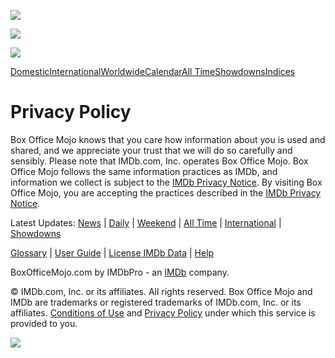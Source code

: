        

![](https://sb.scorecardresearch.com/p?c1=2&c2=6034961&cj=1&cs_ucfr=)

![](//fls-na.amazon.com/1/batch/1/OP/A3TEC2XMDTZJRD:143-2305439-5213068:FVGBSDQ2HRG7DP067CZW$uedata=s:%2Fuedata%2Fuedata%3Fstaticb%26id%3DFVGBSDQ2HRG7DP067CZW:0)  

[](https://www.boxofficemojo.com/?ref_=bo_nb_prpo_mojologo)

 

[](javascript:void(0))

[![](https://m.media-amazon.com/images/G/01/IMDbPro/images/dropbox/MI_NB_011321_NYNY2021_mojo.png)](https://pro.imdb.com/login/ap?u=%2Flogin%2Flwa&imdbPageAction=signUp&ref_=mojo_nb_prpo_rollover&rf=mojo_nb_prpo_rollover)

[](javascript:void(0))[](https://www.facebook.com/BoxOfficeMojo/)[](https://twitter.com/boxofficemojo)

[Domestic](https://www.boxofficemojo.com/date/?ref_=bo_nb_prpo_tab)[International](https://www.boxofficemojo.com/intl/?ref_=bo_nb_prpo_tab)[Worldwide](https://www.boxofficemojo.com/year/world/?ref_=bo_nb_prpo_tab)[Calendar](https://www.boxofficemojo.com/calendar/?ref_=bo_nb_prpo_tab)[All Time](https://www.boxofficemojo.com/charts/overall/?ref_=bo_nb_prpo_tab)[Showdowns](https://www.boxofficemojo.com/showdown/?ref_=bo_nb_prpo_tab)[Indices](https://www.boxofficemojo.com/brand/?ref_=bo_nb_prpo_tab)

Privacy Policy
==============

Box Office Mojo knows that you care how information about you is used and shared, and we appreciate your trust that we will do so carefully and sensibly. Please note that IMDb.com, Inc. operates Box Office Mojo. Box Office Mojo follows the same information practices as IMDb, and information we collect is subject to the [IMDb Privacy Notice](https://www.imdb.com/privacy). By visiting Box Office Mojo, you are accepting the practices described in the [IMDb Privacy Notice](https://www.imdb.com/privacy).

[](https://pro.imdb.com/?ref_=mojo_ft_prpo_prologo&rf=mojo_ft_prpo_prologo)

Latest Updates: [News](https://www.boxofficemojo.com/news/?ref_=bo_ft_prpo_news) | [Daily](https://www.boxofficemojo.com/daily/?ref_=bo_ft_prpo_daily) | [Weekend](https://www.boxofficemojo.com/weekend/?ref_=bo_ft_prpo_weekend) | [All Time](https://www.boxofficemojo.com/charts/?ref_=bo_ft_prpo_charts) | [International](https://www.boxofficemojo.com/intl/?ref_=bo_ft_prpo_intl) | [Showdowns](https://www.boxofficemojo.com/showdown/?ref_=bo_ft_prpo_showdown)

[Glossary](https://help.imdb.com/article/imdbpro/industry-research/box-office-by-imdbpro-glossary/GN8HA87MT4597FSW?ref_=mojo_ftr_glossary) | [User Guide](https://help.imdb.com/article/imdbpro/industry-research/box-office-mojo-by-imdbpro-user-guide/GUHKUZRL7MQ5T5AZ?ref_=mojo_ftr_guide) | [License IMDb Data](https://developer.imdb.com/?ref_=mojo_ftr_developer) | [Help](https://help.imdb.com/article/imdbpro/industry-research/box-office-mojo-by-imdbpro-faq/GCWTV4MQKGWRAUAP?ref_=mojo_ftr_help)

BoxOfficeMojo.com by IMDbPro - an [IMDb](http://www.imdb.com/) company.

© IMDb.com, Inc. or its affiliates. All rights reserved. Box Office Mojo and IMDb are trademarks or registered trademarks of IMDb.com, Inc. or its affiliates. [Conditions of Use](https://www.boxofficemojo.com/conditions/?ref_=bo_ft_prpo_conditions) and [Privacy Policy](https://www.boxofficemojo.com/privacy/?ref_=bo_ft_prpo_privacy) under which this service is provided to you.

![](//fls-na.amazon.com/1/batch/1/OP/A3TEC2XMDTZJRD:143-2305439-5213068:FVGBSDQ2HRG7DP067CZW$uedata=s:%2Fuedata%2Fuedata%3Fnoscript%26id%3DFVGBSDQ2HRG7DP067CZW:0)